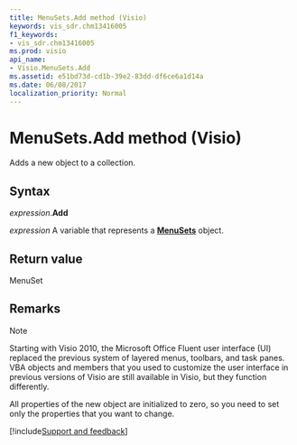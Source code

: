 ```yaml
---
title: MenuSets.Add method (Visio)
keywords: vis_sdr.chm13416005
f1_keywords:
- vis_sdr.chm13416005
ms.prod: visio
api_name:
- Visio.MenuSets.Add
ms.assetid: e51bd73d-cd1b-39e2-83dd-df6ce6a1d14a
ms.date: 06/08/2017
localization_priority: Normal
---
```



# MenuSets.Add method (Visio)

Adds a new object to a collection.


## Syntax

_expression_.**Add**

_expression_ A variable that represents a **[MenuSets](Visio.MenuSets.md)** object.


## Return value

MenuSet


## Remarks


> [!NOTE] 
> Starting with Visio 2010, the Microsoft Office Fluent user interface (UI) replaced the previous system of layered menus, toolbars, and task panes. VBA objects and members that you used to customize the user interface in previous versions of Visio are still available in Visio, but they function differently.

All properties of the new object are initialized to zero, so you need to set only the properties that you want to change.

[!include[Support and feedback](~/includes/feedback-boilerplate.md)]